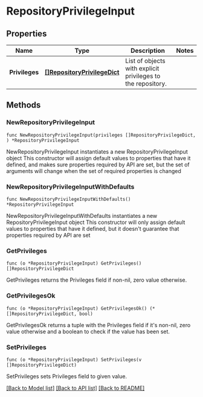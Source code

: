 # RepositoryPrivilegeInput

## Properties

Name | Type | Description | Notes
------------ | ------------- | ------------- | -------------
**Privileges** | [**[]RepositoryPrivilegeDict**](RepositoryPrivilegeDict.md) | List of objects with explicit privileges to the repository. | 

## Methods

### NewRepositoryPrivilegeInput

`func NewRepositoryPrivilegeInput(privileges []RepositoryPrivilegeDict, ) *RepositoryPrivilegeInput`

NewRepositoryPrivilegeInput instantiates a new RepositoryPrivilegeInput object
This constructor will assign default values to properties that have it defined,
and makes sure properties required by API are set, but the set of arguments
will change when the set of required properties is changed

### NewRepositoryPrivilegeInputWithDefaults

`func NewRepositoryPrivilegeInputWithDefaults() *RepositoryPrivilegeInput`

NewRepositoryPrivilegeInputWithDefaults instantiates a new RepositoryPrivilegeInput object
This constructor will only assign default values to properties that have it defined,
but it doesn't guarantee that properties required by API are set

### GetPrivileges

`func (o *RepositoryPrivilegeInput) GetPrivileges() []RepositoryPrivilegeDict`

GetPrivileges returns the Privileges field if non-nil, zero value otherwise.

### GetPrivilegesOk

`func (o *RepositoryPrivilegeInput) GetPrivilegesOk() (*[]RepositoryPrivilegeDict, bool)`

GetPrivilegesOk returns a tuple with the Privileges field if it's non-nil, zero value otherwise
and a boolean to check if the value has been set.

### SetPrivileges

`func (o *RepositoryPrivilegeInput) SetPrivileges(v []RepositoryPrivilegeDict)`

SetPrivileges sets Privileges field to given value.



[[Back to Model list]](../README.md#documentation-for-models) [[Back to API list]](../README.md#documentation-for-api-endpoints) [[Back to README]](../README.md)


